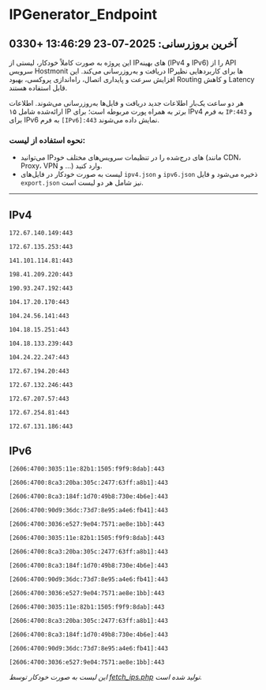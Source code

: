 # IPGenerator_Endpoint

## آخرین بروزرسانی: 2025-07-23 13:46:29 +0330

این پروژه به صورت کاملاً خودکار، لیستی از IPهای بهینه (IPv4 و IPv6) را از API سرویس Hostmonit دریافت و به‌روزرسانی می‌کند. این IPها برای کاربردهایی نظیر افزایش سرعت و پایداری اتصال، راه‌اندازی پروکسی، بهبود Routing و کاهش Latency قابل استفاده هستند.

هر دو ساعت یک‌بار اطلاعات جدید دریافت و فایل‌ها به‌روزرسانی می‌شوند. اطلاعات ارائه‌شده شامل ۱۵ IP برتر به همراه پورت مربوطه است؛ برای IPv4 به فرم `IP:443` و برای IPv6 به فرم `[IPv6]:443` نمایش داده می‌شوند.

### نحوه استفاده از لیست:
- می‌توانید IPهای درج‌شده را در تنظیمات سرویس‌های مختلف خود (مانند CDN، Proxy، VPN و ...) وارد کنید.
- لیست به صورت خودکار در فایل‌های `ipv4.json` و `ipv6.json` ذخیره می‌شود و فایل `export.json` نیز شامل هر دو لیست است.

---

## IPv4
```
172.67.140.149:443
```
```
172.67.135.253:443
```
```
141.101.114.81:443
```
```
198.41.209.220:443
```
```
190.93.247.192:443
```
```
104.17.20.170:443
```
```
104.24.56.141:443
```
```
104.18.15.251:443
```
```
104.18.133.239:443
```
```
104.24.22.247:443
```
```
172.67.194.20:443
```
```
172.67.132.246:443
```
```
172.67.207.57:443
```
```
172.67.254.81:443
```
```
172.67.131.186:443
```

## IPv6
```
[2606:4700:3035:11e:82b1:1505:f9f9:8dab]:443
```
```
[2606:4700:8ca3:20ba:305c:2477:63ff:a8b1]:443
```
```
[2606:4700:8ca3:184f:1d70:49b8:730e:4b6e]:443
```
```
[2606:4700:90d9:36dc:73d7:8e95:a4e6:fb41]:443
```
```
[2606:4700:3036:e527:9e04:7571:ae8e:1bb]:443
```
```
[2606:4700:3035:11e:82b1:1505:f9f9:8dab]:443
```
```
[2606:4700:8ca3:20ba:305c:2477:63ff:a8b1]:443
```
```
[2606:4700:8ca3:184f:1d70:49b8:730e:4b6e]:443
```
```
[2606:4700:90d9:36dc:73d7:8e95:a4e6:fb41]:443
```
```
[2606:4700:3036:e527:9e04:7571:ae8e:1bb]:443
```
```
[2606:4700:3035:11e:82b1:1505:f9f9:8dab]:443
```
```
[2606:4700:8ca3:20ba:305c:2477:63ff:a8b1]:443
```
```
[2606:4700:8ca3:184f:1d70:49b8:730e:4b6e]:443
```
```
[2606:4700:90d9:36dc:73d7:8e95:a4e6:fb41]:443
```
```
[2606:4700:3036:e527:9e04:7571:ae8e:1bb]:443
```

*این لیست به صورت خودکار توسط [fetch_ips.php](scripts/fetch_ips.php) تولید شده است.*
